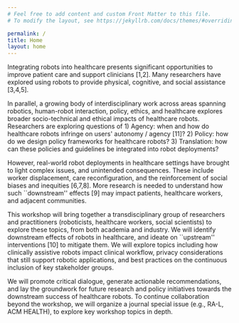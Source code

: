 ```yaml
---
# Feel free to add content and custom Front Matter to this file.
# To modify the layout, see https://jekyllrb.com/docs/themes/#overriding-theme-defaults

permalink: /
title: Home
layout: home
---
```


Integrating robots into healthcare presents significant opportunities to improve patient care and support clinicians [1,2]. Many researchers have explored using robots to provide physical, cognitive, and social assistance [3,4,5]. 

In parallel, a growing body of interdisciplinary work across areas spanning robotics, human-robot interaction, policy, ethics, and healthcare explores broader socio-technical and ethical impacts of healthcare robots. Researchers are exploring questions of 1) Agency: when and how do healthcare robots infringe on users' autonomy / agency [11]? 2) Policy: how do we design policy frameworks for healthcare robots? 3) Translation: how can these policies and guidelines be integrated into robot deployments?

However, real-world robot deployments in healthcare settings have brought to light complex issues, and unintended consequences. These include worker displacement, care reconfiguration, and the reinforcement of social biases and inequities [6,7,8].  More research is needed to understand how such ``downstream'' effects [9] may impact patients, healthcare workers, and adjacent communities. 

This workshop will bring together a transdisciplinary group of researchers and practitioners (roboticists, healthcare workers, social scientists) to explore these topics, from both academia and industry. We will identify downstream effects of robots in healthcare, and ideate on ``upstream'' interventions [10] to mitigate them. We will explore topics including how clinically assistive robots impact clinical workflow, privacy considerations that still support robotic applications, and best practices on the continuous inclusion of key stakeholder groups. 

We will promote critical dialogue, generate actionable recommendations, and lay the groundwork for future research and policy initiatives towards the downstream success of healthcare robots. To continue collaboration beyond the workshop, we will organize a journal special issue (e.g., RA-L, ACM HEALTH), to explore key workshop topics in depth.
